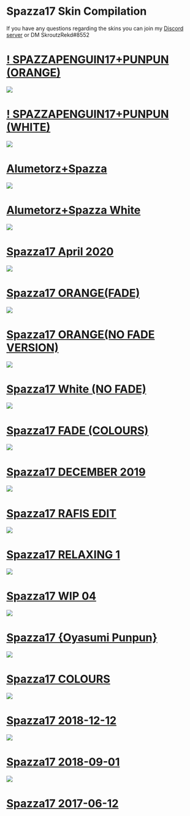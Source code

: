 # Spazza17 Skin Compilation

If you have any questions regarding the skins you can join my [Discord server](https://discord.gg/yqhzfFf) or DM SkroutzRekd#8552

# [! SPAZZAPENGUIN17+PUNPUN (ORANGE)](https://www.dropbox.com/s/jtwpkqq7yj47br6/%21%20SPAZZAPENGUIN17%2BPUNPUN%20%28ORANGE%29.osk?dl=0)
![](https://osu.ppy.sh/ss/15540502/5717)

# [! SPAZZAPENGUIN17+PUNPUN (WHITE)](https://www.dropbox.com/s/6ksm89tw3n65tgm/%21%20SPAZZAPENGUIN17%2BPUNPUN%20%28WHITE%29.osk?dl=0)
![](https://osu.ppy.sh/ss/15540527/4abe)

# [Alumetorz+Spazza](https://www.dropbox.com/s/2721q6kcl7i137y/Alumetorz%2BSpazza.osk?dl=0)
![](https://osu.ppy.sh/ss/15540547/324f)

# [Alumetorz+Spazza White](https://www.dropbox.com/s/239p9whumtt8qje/Alumetorz%2BSpazza%20White.osk?dl=0)
![](https://osu.ppy.sh/ss/15540566/51da)

# [Spazza17 April 2020](https://www.dropbox.com/s/5zv34ujryata0p5/Spazza17%2BAPRIL%2B2020.osk?dl=0)
![](https://osu.ppy.sh/ss/15540585/1902)

# [Spazza17 ORANGE(FADE)](https://www.dropbox.com/s/g2m3d1fybygik9n/Spazza17%20FADE%20%28ORANGE%29.osk?dl=0)
![](http://osu.ppy.sh/ss/15540619/b40c)

# [Spazza17 ORANGE(NO FADE VERSION)](https://www.dropbox.com/s/yj7y3mjukts49yz/Spazza17%20NO%20FADE%20%28ORANGE%29.osk?dl=0)
![](https://osu.ppy.sh/ss/15540827/f8fc)

# [Spazza17 White (NO FADE)](https://www.dropbox.com/s/gbd36ilnnn5l54t/Spazza17%20NO%20FADE%20%28WHITE%29.osk?dl=0)
![](https://osu.ppy.sh/ss/15540910/ddb6)

# [Spazza17 FADE (COLOURS)](https://www.dropbox.com/s/h830b0htjubp7ms/Spazza17%20FADE%20%28COLORS%29.osk?dl=0)
![](https://osu.ppy.sh/ss/15540668/72d2)

# [Spazza17 DECEMBER 2019](https://www.dropbox.com/s/tmdbapramhtxcsg/Spazza17%20DECEMBER%202019.osk?dl=0)
![](https://osu.ppy.sh/ss/15540691/af24)

# [Spazza17 RAFIS EDIT](https://www.dropbox.com/s/zzadq4do4rlujlp/Spazza17%20RAFIS%20EDIT.osk?dl=0)
![](http://osu.ppy.sh/ss/15540726/ba3e)

# [Spazza17 RELAXING 1](https://www.dropbox.com/s/7p4po645i7pyfyt/Spazza17%20RELAXING%201.osk?dl=0)
![](https://osu.ppy.sh/ss/15540783/cd01)

# [Spazza17 WIP 04](https://www.dropbox.com/s/9ofxrda5xsj3l3z/Spazza17%20WIP%2004.osk?dl=0)
![](https://osu.ppy.sh/ss/15540791/8980)

# [Spazza17 {Oyasumi Punpun}](https://www.dropbox.com/s/2172ge8e68tw782/Spazza17%20%7BOyasumi%20Punpun%7D.osk?dl=0)
![](https://osu.ppy.sh/ss/15540795/15cb)

# [Spazza17 COLOURS](https://www.dropbox.com/s/ghsqdf07vz95g2i/Spazza17%20COLORS.osk?dl=0)
![](https://osu.ppy.sh/ss/15540801/5c2f)

# [Spazza17 2018-12-12](https://www.dropbox.com/s/bjax8vnsulaljkg/Spazza17%202018-12-12.osk?dl=0)
![](https://osu.ppy.sh/ss/15540807/40a8)

# [Spazza17 2018-09-01](https://www.dropbox.com/s/mhkqj87rpmz4p3e/Spazza17%202018-09-01.osk?dl=0)
![](https://osu.ppy.sh/ss/15540818/c7a3)

# [Spazza17 2017-06-12](https://www.dropbox.com/s/sksr6h8402qpyx1/Spazza17%202017-06-12.osk?dl=0)
[](https://drive.google.com/file/d/1Z68JG7d8seuftkRsX49Gw_vJoYtfwlAc/view?usp=sharing)
